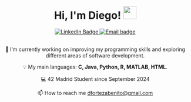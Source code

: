 <div align="center">
   	<h1 align="center">Hi, I'm Diego! <img src="https://media.giphy.com/media/hvRJCLFzcasrR4ia7z/giphy.gif" width="35">​</h1>
	<a href="https://www.linkedin.com/in/diego-forteza-benito-7711a3353/">
		<img src="https://img.shields.io/badge/LinkedIn-0077B5?style=for-the-badge&logo=linkedin&logoColor=white" alt="LinkedIn Badge"/>
	</a>
	<a href="mailto:dfortezabenito@gmail.com ">
		<img src="https://img.shields.io/badge/Gmail-D14836?style=for-the-badge&logo=gmail&logoColor=white" alt="Email badge"/>
	</a>
</div>
<br>
<div align="center">

🔭 I’m currently working on improving my programming skills and exploring different areas of software development.  

💡 My main languages: **C, Java, Python, R, MATLAB, HTML**.  

💻 42 Madrid Student since September 2024 

📫 How to reach me dfortezabenito@gmail.com 
